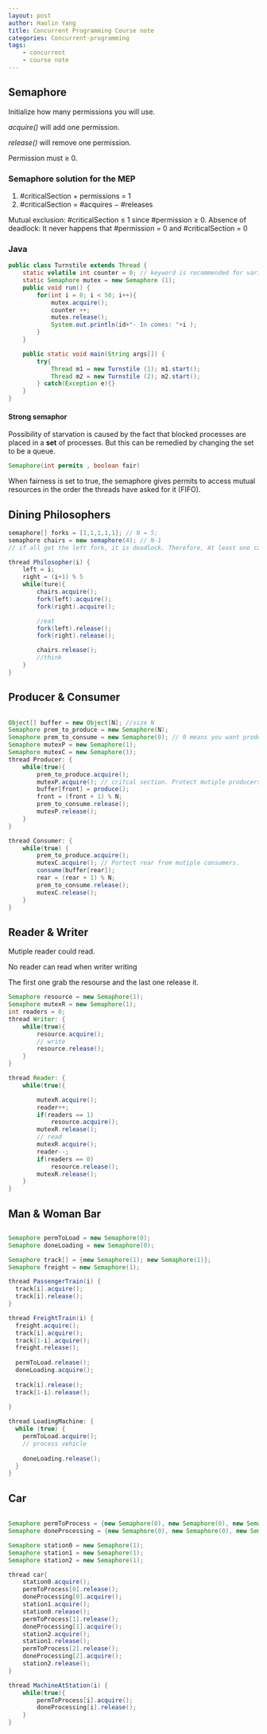 ```yaml
---
layout: post
author: Haolin Yang
title: Concurrent Programming Course note 
categories: Concurrent-programming
tags: 
    - concurrent
    - course note
---
```


## Semaphore

Initialize how many permissions you will use.

*acquire()* will add one permission.

*release()* will remove one permission.

Permission must ≥ 0. 

### Semaphore solution for the MEP

1. #criticalSection + permissions = 1
2. #criticalSection = #acquires − #releases

Mutual exclusion: #criticalSection ≤ 1 since #permission ≥ 0.
Absence of deadlock: It never happens that #permission = 0 and #criticalSection = 0

### Java

```java
public class Turnstile extends Thread { 
    static volatile int counter = 0; // keyword is recommended for variables that are shared
    static Semaphore mutex = new Semaphore (1); 
    public void run() {
        for(int i = 0; i < 50; i++){ 
            mutex.acquire();
            counter ++;
            mutex.release();
            System.out.println(id+"- In comes: "+i );
        } 
    }

    public static void main(String args[]) { 
        try{
            Thread m1 = new Turnstile (1); m1.start();
            Thread m2 = new Turnstile (2); m2.start();
        } catch(Exception e){} 
    }
}
```

#### Strong semaphor

Possibility of starvation is caused by the fact that blocked processes are placed in a **set** of processes. But this can be remedied by changing the set to be a queue.

```java
Semaphore(int permits , boolean fair)
```

When fairness is set to true, the semaphore gives permits to access mutual resources in the order the threads have asked for it (FIFO).

## Dining Philosophers

```java
semaphore[] forks = [1,1,1,1,1]; // N = 5;
semaphore chairs = new semaphore(4); // N-1 
// if all get the left fork, it is deadlock. Therefore, At least one can get both forks when only four sit in table

thread Philosopher(i) {
    left = i;
    right = (i+1) % 5
    while(ture){
        chairs.acquire();
        fork(left).acquire();
        fork(right).acquire();

        //eat
        fork(left).release();
        fork(right).release();

        chairs.release();
        //think
    }
}
```

## Producer & Consumer

``` java

Object[] buffer = new Object[N]; //size N
Semaphore prem_to_produce = new Semaphore(N);
Semaphore prem_to_consume = new Semaphore(0); // 0 means you want produce first.
Semaphore mutexP = new Semaphore(1); 
Semaphore mutexC = new Semaphore(1); 
thread Producer: {
    while(true){
        prem_to_produce.acquire();
        mutexP.acquire(); // critcal section. Protect mutiple producers will affect front.
        buffer[front] = produce();
        front = (front + 1) % N;
        prem_to_consume.release();       
        mutexP.release(); 
    }
}

thread Consumer: {
    while(true) {
        prem_to_produce.acquire();
        mutexC.acquire(); // Portect rear from mutiple consumers.
        consume(buffer[rear]);
        rear = (rear + 1) % N;
        prem_to_consume.release();
        mutexC.release();
    }
}

```

## Reader & Writer

Mutiple reader could read.

No reader can read when writer writing

The first one grab the resourse and the last one release it.

``` java
Semaphore resource = new Semaphore(1);
Semaphore mutexR = new Semaphore(1);
int readers = 0;
thread Writer: {
    while(true){
        resource.acquire();
        // write
        resource.release();
    }
}

thread Reader: {
    while(true){

        mutexR.acquire();
        reader++;
        if(readers == 1)
            resource.acquire();
        mutexR.release();
        // read
        mutexR.acquire();
        reader--;
        if(readers == 0)
            resource.release();
        mutexR.release();
    }
}
```

## Man & Woman Bar


## 

```java
Semaphore permToLoad = new Semaphore(0);
Semaphore doneLoading = new Semaphore(0);

Semaphore track[] = {new Semaphore(1); new Semaphore(1)};
Semaphore freight = new Semaphore(1);

thread PassengerTrain(i) {
  track[i].acquire();
  track[i].release();
}

thread FreightTrain(i) {
  freight.acquire();
  track[i].acquire();
  track[1-i].acquire();
  freight.release();
  
  permToLoad.release();
  doneLoading.acquire();
  
  track[i].release();
  track[1-i].release();
 
}

thread LoadingMachine: {
  while (true) {
    permToLoad.acquire();
    // process vehicle
    
    doneLoading.release();
  }
}
```


## Car

```java

Semaphore permToProcess = {new Semaphore(0), new Semaphore(0), new Semaphore(0)};
Semaphore doneProcessing = {new Semaphore(0), new Semaphore(0), new Semaphore(0)};

Semaphore station0 = new Semaphore(1);
Semaphore station1 = new Semaphore(1);
Semaphore station2 = new Semaphore(1);

thread car{
    station0.acquire();
    permToProcess[0].release();
    doneProcessing[0].acquire();
    station1.acquire();
    station0.release();
    permToProcess[1].release();
    doneProcessing[1].acquire();
    station2.acquire();
    station1.release();
    permToProcess[2].release();
    doneProcessing[2].acquire();
    station2.release();
}

thread MachineAtStation(i) {
    while(true){
        permToProcess[i].acquire();
        doneProcessing[i].release();
    }
}